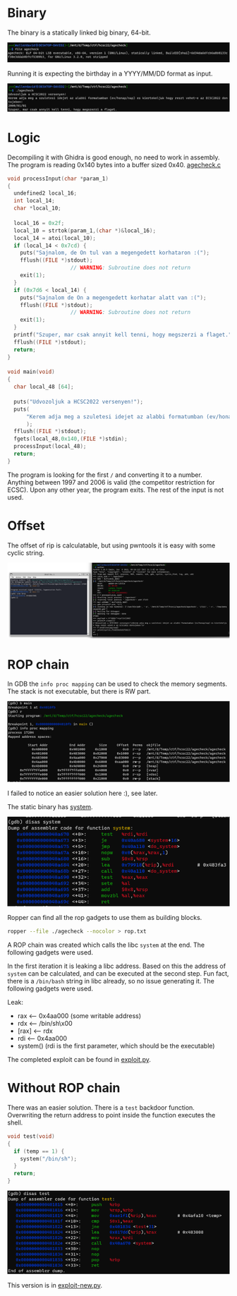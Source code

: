 # Binary

The binary is a statically linked big binary, 64-bit.

![](screenshots/1.png)

Running it is expecting the birthday in a YYYY/MM/DD format as input.

![](screenshots/2.png)

# Logic

Decompiling it with Ghidra is good enough, no need to work in assembly. The program is reading 0x140 bytes into a buffer sized 0x40. [agecheck.c](workdir/agecheck.c.zip)

```c
void processInput(char *param_1)
{
  undefined2 local_16;
  int local_14;
  char *local_10;
  
  local_16 = 0x2f;
  local_10 = strtok(param_1,(char *)&local_16);
  local_14 = atoi(local_10);
  if (local_14 < 0x7cd) {
    puts("Sajnalom, de On tul van a megengedett korhataron :(");
    fflush((FILE *)stdout);
                    // WARNING: Subroutine does not return
    exit(1);
  }
  if (0x7d6 < local_14) {
    puts("Sajnalom de On a megengedett korhatar alatt van :(");
    fflush((FILE *)stdout);
                    // WARNING: Subroutine does not return
    exit(1);
  }
  printf("Szuper, mar csak annyit kell tenni, hogy megszerzi a flaget.");
  fflush((FILE *)stdout);
  return;
}

void main(void)
{
  char local_48 [64];
  
  puts("Udvozoljuk a HCSC2022 versenyen!");
  puts(
      "Kerem adja meg a szuletesi idejet az alabbi formatumban (ev/honap/nap) es kiertekeljuk hogy reszt vehet-e az ECSC2022 dontojeben!"
      );
  fflush((FILE *)stdout);
  fgets(local_48,0x140,(FILE *)stdin);
  processInput(local_48);
  return;
}
```

The program is looking for the first `/` and converting it to a number. Anything between 1997 and 2006 is valid (the competitor restriction for ECSC). Upon any other year, the program exits. The rest of the input is not used. 

# Offset

The offset of rip is calculatable, but using pwntools it is easy with some cyclic string.

![](screenshots/4.png)

# ROP chain

In GDB the `info proc mapping` can be used to check the memory segments. The stack is not executable, but there is RW part.

![](screenshots/5.png)

I failed to notice an easier solution here :), see later.

The static binary has [system](https://cplusplus.com/reference/cstdlib/system/).

![](screenshots/6.png)

Ropper can find all the rop gadgets to use them as building blocks.

```bash
ropper --file ./agecheck --nocolor > rop.txt 
```

A ROP chain was created which calls the libc `system` at the end. The following gadgets were used.

In the first iteration it is leaking a libc address. Based on this the address of `system` can be calculated, and can be executed at the second step. Fun fact, there is a `/bin/bash` string in libc already, so no issue generating it. The following gadgets were used.

Leak:
 - rax <-- 0x4aa000 (some writable address)
 - rdx <-- /bin/sh\x00
 - [rax] <-- rdx
 - rdi <-- 0x4aa000
 - system() (rdi is the first parameter, which should be the executable)

The completed exploit can be found in [exploit.py](workdir/exploit.py).

# Without ROP chain

There was an easier solution. There is a `test` backdoor function. Overwriting the return address to point inside the function executes the shell.

```c
void test(void)
{
  if (temp == 1) {
    system("/bin/sh");
  }
  return;
}
```
![](screenshots/8.png)

This version is in [exploit-new.py](workdir/exploit-new.py).
